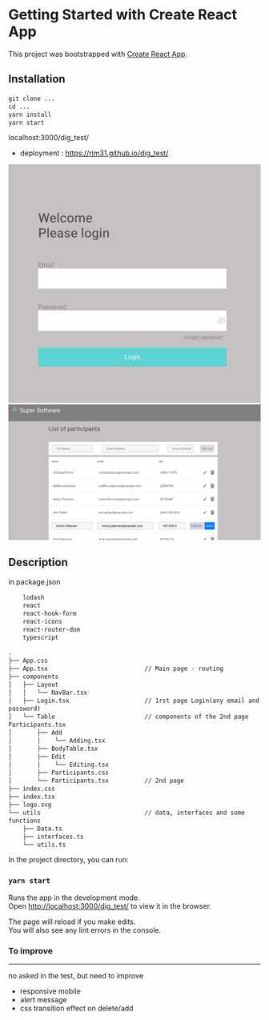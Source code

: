 # Getting Started with Create React App

This project was bootstrapped with [Create React App](https://github.com/facebook/create-react-app).

## Installation

```
git clone ...
cd ...
yarn install
yarn start
```


localhost:3000/dig_test/

- deployment : 
https://rim31.github.io/dig_test/

![](1d.png)
![](2d.png)

## Description

in package.json
```
    lodash
    react
    react-hook-form
    react-icons
    react-router-dom
    typescript
```


```
.
├── App.css
├── App.tsx                           // Main page - routing      
├── components
│   ├── Layout
│   │   └── NavBar.tsx
│   ├── Login.tsx                     // 1rst page Login(any email and password)
│   └── Table                         // components of the 2nd page Participants.tsx
│       ├── Add
│       │    └── Adding.tsx
│       ├── BodyTable.tsx
│       ├── Edit
│       │    └── Editing.tsx
│       ├── Participants.css
│       └── Participants.tsx          // 2nd page
├── index.css
├── index.tsx
├── logo.svg
└── utils                             // data, interfaces and some functions
    ├── Data.ts
    ├── interfaces.ts
    └── utils.ts
```

In the project directory, you can run:

### `yarn start`

Runs the app in the development mode.\
Open [http://localhost:3000/dig_test/](http://localhost:3000/dig_test/) to view it in the browser.

The page will reload if you make edits.\
You will also see any lint errors in the console.




### To improve
___

no asked in the test, but need to improve
- responsive mobile
- alert message
- css transition effect on delete/add